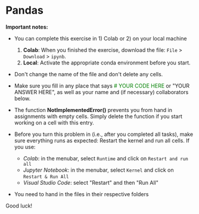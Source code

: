 # Pandas

**Important notes:**

- You can complete this exercise in 1) Colab or 2) on your local machine
  1. **Colab**: When you finished the exercise, download the file: `File` > `Download` > `ipynb`. 
  2. **Local**: Activate the appropriate conda environment before you start.


- Don't change the name of the file and don't delete any cells.


- Make sure you fill in any place that says  <font color='green'> \# YOUR CODE HERE </font> or "YOUR ANSWER HERE", as well as your name and (if necessary) collaborators below.


- The function **NotImplementedError()** prevents you from hand in assignments with empty cells. Simply delete the function if you start working on a cell with this entry.


- Before you turn this problem in (i.e., after you completed all tasks), make sure everything runs as expected: Restart the kernel and run all cells. If you use:
  - *Colab*: in the menubar, select `Runtime` and click on `Restart and run all`
  - *Jupyter Notebook*: in the menubar, select `Kernel` and click on `Restart & Run All`
  - *Visual Studio Code*: select "Restart" and then "Run All" 

- You need to hand in the files in their respective folders

Good luck!
